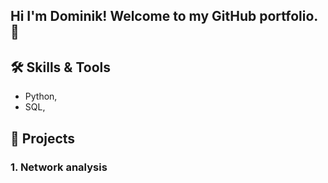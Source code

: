 ## Hi I'm Dominik! Welcome to my GitHub portfolio. 👋


## 🛠️ Skills & Tools
- Python,
- SQL,

## 📁 Projects
### 1. **Network analysis**
<!--
**dominikjanyga/dominikjanyga** is a ✨ _special_ ✨ repository because its `README.md` (this file) appears on your GitHub profile.

Here are some ideas to get you started:

- 🔭 I’m currently working on ...
- 🌱 I’m currently learning ...
- 👯 I’m looking to collaborate on ...
- 🤔 I’m looking for help with ...
- 💬 Ask me about ...
- 📫 How to reach me: ...
- 😄 Pronouns: ...
- ⚡ Fun fact: ...
-->
